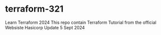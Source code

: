 # terraform-321
Learn Terraform 2024 
This repo contain Terraform Tutorial from the official Websiste Hasicorp
Update 5 Sept 2024
